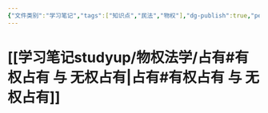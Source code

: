 ```yaml
---
{"文件类别":"学习笔记","tags":["知识点","民法","物权"],"dg-publish":true,"permalink":"/学习笔记studyup/物权法学/有权占有/","dgPassFrontmatter":true,"created":"2024-10-11T10:33:57.364+08:00","updated":"2024-10-25T12:40:10.677+08:00"}
---
```


# [[学习笔记studyup/物权法学/占有#有权占有 与 无权占有\|占有#有权占有 与 无权占有]]

